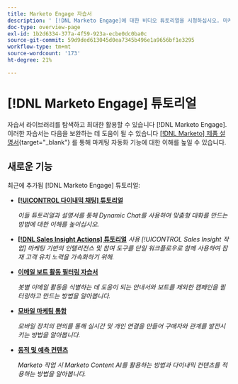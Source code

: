 ```yaml
---
title: Marketo Engage 자습서
description: ' [!DNL Marketo Engage]에 대한 비디오 튜토리얼을 시청하십시오. 마케팅 자동화 기능 등을 사용하는 방법에 대한 이해도를 높이십시오.'
doc-type: overview-page
exl-id: 1b2d6334-377a-4f59-923a-ecbe0dc0ba0c
source-git-commit: 59d9ded613045d0ea7345b496e1a9656bf1e3295
workflow-type: tm+mt
source-wordcount: '173'
ht-degree: 21%

---
```


# [!DNL Marketo Engage] 튜토리얼

자습서 라이브러리를 탐색하고 최대한 활용할 수 있습니다 [!DNL Marketo Engage]. 이러한 자습서는 다음을 보완하는 데 도움이 될 수 있습니다 [[!DNL Marketo] 제품 설명서](https://experienceleague.adobe.com/docs/marketo/using/home.html){target="_blank"} 를 통해 마케팅 자동화 기능에 대한 이해를 높일 수 있습니다.

<div id="whats-new-section">

## 새로운 기능

최근에 추가됨 [!DNL Marketo Engage] 튜토리얼:

* **[[!UICONTROL 다이내믹 채팅]  튜토리얼](/help/dynamic-chat/dynamic-chat-overview.md)**

   _이들 튜토리얼과 설명서를 통해 Dynamic Chat를 사용하여 맞춤형 대화를 만드는 방법에 대한 이해를 높이십시오._

* **[[!DNL Sales Insight Actions] 튜토리얼](/help/sales-insight-actions/overview.md)**
   _사용 [!UICONTROL Sales Insight 작업] 마케팅 기반의 인텔리전스 및 참여 도구를 단일 워크플로우로 함께 사용하여 잠재 고객 유치 노력을 가속화하기 위해._

* **[이메일 보트 활동 필터링 자습서](/help/filtering-email-bot-activities/setup.md)**

   _봇별 이메일 활동을 식별하는 데 도움이 되는 안내서와 보트를 제외한 캠페인을 필터링하고 만드는 방법을 알아봅니다._

* **[모바일 마케팅 통합](/help/cross-channel-marketing/mobile-marketing-learn.md)**

   _모바일 장치의 편의를 통해 실시간 및 개인 연결을 만들어 구매자와 관계를 발전시키는 방법을 알아봅니다._

* **[동적 및 예측 컨텐츠](/help/email-marketing/dynamic-and-predictive-content-learn.md)**

   _Marketo 작업 시 Marketo Content AI를 활용하는 방법과 다이내믹 컨텐츠를 적용하는 방법을 알아봅니다._

</div>
<div id="recs-overview-body-1"></div>
<div id="recs-overview-body-2"></div>
<div id="recs-overview-body-3"></div>
<div id="recs-overview-body-4"></div>
<div id="recs-overview-body-5"></div>
<div id="recs-overview-body-6"></div>

